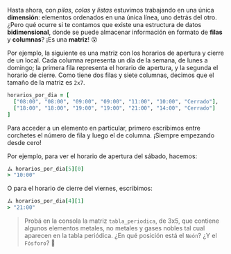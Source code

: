 Hasta ahora, con *pilas*, *colas* y *listas* estuvimos trabajando en una única **dimensión**: elementos ordenados en una única línea, uno detrás del otro. ¿Pero qué ocurre si te contamos que existe una estructura de datos **bidimensional**, donde se puede almacenar información en formato de **filas** y **columnas**? ¡Es una **matriz**! :open_mouth:

Por ejemplo, la siguiente es una matriz con los horarios de apertura y cierre de un local. Cada columna representa un día de la semana, de lunes a domingo; la primera fila representa el horario de apertura, y la segunda el horario de cierre. Como tiene dos filas y siete columnas, decimos que el tamaño de la matriz es `2x7`.

```ruby
horarios_por_dia = [
  ["08:00", "08:00", "09:00", "09:00", "11:00", "10:00", "Cerrado"],
  ["18:00", "18:00", "19:00", "19:00", "21:00", "14:00", "Cerrado"]
]
```

Para acceder a un elemento en particular, primero escribimos entre corchetes el número de fila y luego el de columna. ¡Siempre empezando desde cero!

Por ejemplo, para ver el horario de apertura del sábado, hacemos:

```ruby
ム horarios_por_dia[5][0]
> "10:00"
```

O para el horario de cierre del viernes, escribimos:

```ruby
ム horarios_por_dia[4][1]
> "21:00"
```

> Probá en la consola la matriz `tabla_periodica`, de 3x5, que contiene algunos elementos metales, no metales y gases nobles tal cual aparecen en la tabla periódica. ¿En qué posición está el `Neón`? ¿Y el `Fósforo`? :microscope: